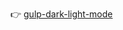 👉   <a href="https://fastidious-dolphin-301704.netlify.app/" target="_blank">gulp-dark-light-mode</a>
